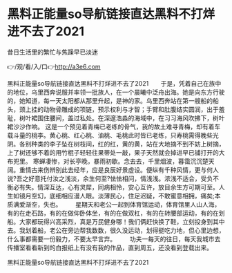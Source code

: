 # 黑料正能量so导航链接直达黑料不打烊进不去了2021
昔日生活里的繁忙与焦躁早已淡迷

👉/观/看/入/口👉http://a3e6.com

黑料正能量so导航链接直达黑料不打烊进不去了2021　　于是，凭着自己在族中的地位，乌里西奔说服并率领一批族人，在一个晨曦中泛舟出海。她是向东方行驶的，她知道，每一天太阳都从那里升起，是神的家。乌里西奔站在第一艘船的船头，颈上挂的动物骨雕成的项链，预示权利与才智；手臂和肚腹结实圆润，出于羞耻，树叶裙围住腰间，盖过私处。在深邃浩淼的海域中，在习习海风吹拂下，树叶裙沙沙作响。
这是一个预见着青梅已老练的骨气，我的故土难寻青梅，却有着车载斗量的桃李。黄心桃、红心桃、油桃、毛桃此时皆已老练，只寿桃需得晚些光阴。各别种类的李子坠在树枝间，红的红，黄的黄，站在大地摘不到不妨上树摘，上了树还够不着的用竹棍子轻轻往果蒂处一敲，果子天然就会掉进早已铺打开的大布兜里。
寒蝉凄惨，对长亭晚，暴雨初歇。念去去，千里烟波，暮霭沉沉楚天阔。重情古来伤辨别此去经年，应是良辰好景虚设。便纵有千种风情，更与何人说?吾之好意托付汝之浅淡，余生何至?怯怯相问，情浅浅。浓浅不适合，受负不衡必有失。情深互达，心有灵犀，同病相怜，安心互许，放目余生方可期可至。人生如镜月空幻，底细相应漫人眼。淡薄民心，住足迟疑，不敢蜜意相拥，痛矣;本质满爱渐空，失也。
　　星期天和老公一起到体育馆运动，体育馆里人山人海，有的在走石路，有的在做仰卧体坐，有的在做双杠，有的在转腰部运动，有的在划船。大家都玩得兴高采烈，真是万民健身哪！我们俩赶快换了鞋，立刻投身到其中去。我划着船，老公在旁边帮我数数，很久没运动，划得挺吃力地，但心里边想，什么事都需要一份毅力，不要太早言弃。
　　功夫一每天的往日，每天我城市去传播室看看新到的白报纸上有没有我的作品，直到周五，还没看到登载出来。

黑料正能量so导航链接直达黑料不打烊进不去了2021
